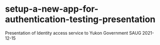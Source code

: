 # setup-a-new-app-for-authentication-testing-presentation
Presentation of Identity access service to Yukon Government SAUG 2021-12-15

